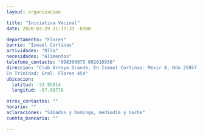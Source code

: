 ```yaml
---
layout: organizacion

title: "Iniciativa Vecinal"
date: 2020-03-29 21:17:33 -0300

departamento: "Flores"
barrio: "Ismael Cortinas"
actividades: "Olla"
necesidades: "Alimentos"
telefono_contacto: "098360975 092010950"
direccion: "Club Arroyo Grande, En Ismael Cortinas: Mevir 4, Núm 25857
En Trinidad: Gral. Flores 454"
ubicacion:
  latitud: -33.95814
  longitud: -57.08778

otros_contactos: ""
horario: ""
aclaraciones: "Sábados y Domingo, mediodía y noche"
cuenta_bancaria: ""

---
```

